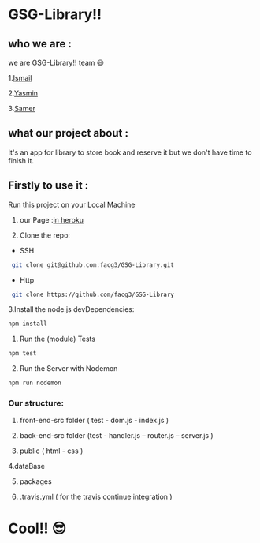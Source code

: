 # GSG-Library!!

## who we are :

we are GSG-Library!! team :smiley:

1.[Ismail](https://github.com/ismail2009)

2.[Yasmin](https://github.com/yasminhillis)

3.[Samer](https://github.com/samarFayez)

## what our project about :

It's an app for library to store book and reserve it but we don't have time to finish it.

## Firstly to use it :

Run this project on your Local Machine

1. our Page :[in heroku](https://gsg-library.herokuapp.com/)

2. Clone the repo:

  - SSH

```sh
 git clone git@github.com:facg3/GSG-Library.git
```
- Http

```sh
 git clone https://github.com/facg3/GSG-Library
```

3.Install the node.js devDependencies:

```sh
npm install
```

1. Run the (module) Tests

  ```sh
  npm test
  ```

2. Run the Server with Nodemon

  ```sh
  npm run nodemon
  ```

### Our structure:

1. front-end-src folder ( test - dom.js - index.js )

2. back-end-src folder (test - handler.js – router.js – server.js )

3. public ( html - css )

4.dataBase

5. packages

6. .travis.yml ( for the travis continue integration )

# Cool!! :sunglasses:
